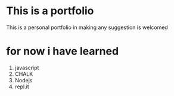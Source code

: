 # This is a portfolio

This is a personal portfolio in making
any suggestion is welcomed 

# for now i have learned
1. javascript 
1. CHALK
1. Nodejs
1. repl.it




